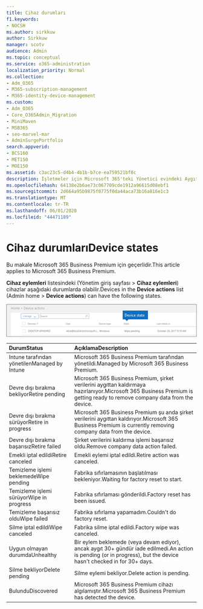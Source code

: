 ```yaml
---
title: Cihaz durumları
f1.keywords:
- NOCSH
ms.author: sirkkuw
author: Sirkkuw
manager: scotv
audience: Admin
ms.topic: conceptual
ms.service: o365-administration
localization_priority: Normal
ms.collection:
- Adm_O365
- M365-subscription-management
- M365-identity-device-management
ms.custom:
- Adm_O365
- Core_O365Admin_Migration
- MiniMaven
- MSB365
- seo-marvel-mar
- AdminSurgePortfolio
search.appverid:
- BCS160
- MET150
- MOE150
ms.assetid: c3ac23c5-d4b4-4b1b-b7ce-ea759521bf8c
description: İşletmeler için Microsoft 365'teki Yönetici evindeki Aygıt eylemleri listesindeki çeşitli aygıt durumları hakkında bilgi edinin.
ms.openlocfilehash: 64138e2b6ae73c067709cde1912a96615d08ebf1
ms.sourcegitcommit: 2d664a95b9875f0775f0da44aca73b16a816e1c3
ms.translationtype: MT
ms.contentlocale: tr-TR
ms.lasthandoff: 06/01/2020
ms.locfileid: "44471189"
---
```

# <a name="device-states"></a><span data-ttu-id="5aa67-103">Cihaz durumları</span><span class="sxs-lookup"><span data-stu-id="5aa67-103">Device states</span></span>

<span data-ttu-id="5aa67-104">Bu makale Microsoft 365 Business Premium için geçerlidir.</span><span class="sxs-lookup"><span data-stu-id="5aa67-104">This article applies to Microsoft 365 Business Premium.</span></span>

<span data-ttu-id="5aa67-105">**Cihaz eylemleri** listesindeki (Yönetim giriş sayfası \> **Cihaz eylemleri**) cihazlar aşağıdaki durumlarda olabilir.</span><span class="sxs-lookup"><span data-stu-id="5aa67-105">Devices in the **Device actions** list (Admin home \> **Device actions**) can have the following states.</span></span>
  
![In the Device actions list, you can see the Devices states.](../media/a621c47e-45d9-4e1a-beb9-c03254d40c1d.png)
  
|<span data-ttu-id="5aa67-107">**Durum**</span><span class="sxs-lookup"><span data-stu-id="5aa67-107">**Status**</span></span>|<span data-ttu-id="5aa67-108">**Açıklama**</span><span class="sxs-lookup"><span data-stu-id="5aa67-108">**Description**</span></span>|
|:-----|:-----|
|<span data-ttu-id="5aa67-109">Intune tarafından yönetilen</span><span class="sxs-lookup"><span data-stu-id="5aa67-109">Managed by Intune</span></span>  <br/> |<span data-ttu-id="5aa67-110">Microsoft 365 Business Premium tarafından yönetildi.</span><span class="sxs-lookup"><span data-stu-id="5aa67-110">Managed by Microsoft 365 Business Premium.</span></span>  <br/> |
|<span data-ttu-id="5aa67-111">Devre dışı bırakma bekliyor</span><span class="sxs-lookup"><span data-stu-id="5aa67-111">Retire pending</span></span>  <br/> |<span data-ttu-id="5aa67-112">Microsoft 365 Business Premium, şirket verilerini aygıttan kaldırmaya hazırlanıyor.</span><span class="sxs-lookup"><span data-stu-id="5aa67-112">Microsoft 365 Business Premium is getting ready to remove company data from the device.</span></span>  <br/> |
|<span data-ttu-id="5aa67-113">Devre dışı bırakma sürüyor</span><span class="sxs-lookup"><span data-stu-id="5aa67-113">Retire in progress</span></span>  <br/> |<span data-ttu-id="5aa67-114">Microsoft 365 Business Premium şu anda şirket verilerini aygıttan kaldırıyor.</span><span class="sxs-lookup"><span data-stu-id="5aa67-114">Microsoft 365 Business Premium is currently removing company data from the device.</span></span>  <br/> |
|<span data-ttu-id="5aa67-115">Devre dışı bırakma başarısız</span><span class="sxs-lookup"><span data-stu-id="5aa67-115">Retire failed</span></span>  <br/> | <span data-ttu-id="5aa67-116">Şirket verilerini kaldırma işlemi başarısız oldu.</span><span class="sxs-lookup"><span data-stu-id="5aa67-116">Remove company data action failed.</span></span>  <br/> |
|<span data-ttu-id="5aa67-117">Emekli iptal edildi</span><span class="sxs-lookup"><span data-stu-id="5aa67-117">Retire canceled</span></span>  <br/> |<span data-ttu-id="5aa67-118">Emekli eylemi iptal edildi.</span><span class="sxs-lookup"><span data-stu-id="5aa67-118">Retire action was canceled.</span></span>  <br/> |
|<span data-ttu-id="5aa67-119">Temizleme işlemi beklemede</span><span class="sxs-lookup"><span data-stu-id="5aa67-119">Wipe pending</span></span>  <br/> |<span data-ttu-id="5aa67-120">Fabrika sıfırlamasının başlatılması bekleniyor.</span><span class="sxs-lookup"><span data-stu-id="5aa67-120">Waiting for factory reset to start.</span></span>  <br/> |
|<span data-ttu-id="5aa67-121">Temizleme işlemi sürüyor</span><span class="sxs-lookup"><span data-stu-id="5aa67-121">Wipe in progress</span></span>  <br/> |<span data-ttu-id="5aa67-122">Fabrika sıfırlaması gönderildi.</span><span class="sxs-lookup"><span data-stu-id="5aa67-122">Factory reset has been issued.</span></span>  <br/> |
|<span data-ttu-id="5aa67-123">Temizleme başarısız oldu</span><span class="sxs-lookup"><span data-stu-id="5aa67-123">Wipe failed</span></span>  <br/> |<span data-ttu-id="5aa67-124">Fabrika sıfırlama yapamadım.</span><span class="sxs-lookup"><span data-stu-id="5aa67-124">Couldn't do factory reset.</span></span>  <br/> |
|<span data-ttu-id="5aa67-125">Silme iptal edildi</span><span class="sxs-lookup"><span data-stu-id="5aa67-125">Wipe canceled</span></span>  <br/> |<span data-ttu-id="5aa67-126">Fabrika silme iptal edildi.</span><span class="sxs-lookup"><span data-stu-id="5aa67-126">Factory wipe was canceled.</span></span>  <br/> |
|<span data-ttu-id="5aa67-127">Uygun olmayan durumda</span><span class="sxs-lookup"><span data-stu-id="5aa67-127">Unhealthy</span></span>  <br/> |<span data-ttu-id="5aa67-128">Bir eylem beklemede (veya devam ediyor), ancak aygıt 30+ gündür iade edilmedi.</span><span class="sxs-lookup"><span data-stu-id="5aa67-128">An action is pending (or in progress), but the device hasn't checked in for 30+ days.</span></span>  <br/> |
|<span data-ttu-id="5aa67-129">Silme bekliyor</span><span class="sxs-lookup"><span data-stu-id="5aa67-129">Delete pending</span></span>  <br/> |<span data-ttu-id="5aa67-130">Silme eylemi bekliyor.</span><span class="sxs-lookup"><span data-stu-id="5aa67-130">Delete action is pending.</span></span>  <br/> |
|<span data-ttu-id="5aa67-131">Bulundu</span><span class="sxs-lookup"><span data-stu-id="5aa67-131">Discovered</span></span>  <br/> |<span data-ttu-id="5aa67-132">Microsoft 365 Business Premium cihazı algılamıştır.</span><span class="sxs-lookup"><span data-stu-id="5aa67-132">Microsoft 365 Business Premium has detected the device.</span></span>  <br/> |
   
